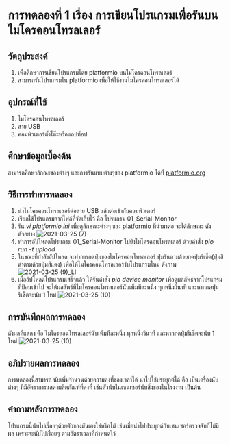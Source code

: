 # การทดลองที่ 1 เรื่อง การเขียนโปรแกรมเพื่อรันบนไมโครคอนโทรลเลอร์

## วัตถุประสงค์
1. เพื่อศึกษาการเขียนโปรแกรมโดย platformio บนไมโครคอนโทรลเลอร์
2. สามารถรันโปรแกรมใน platformio เพื่อให้ใช้งานไมโครคอนโทรลเลอร์ได้

## อุปกรณ์ที่ใช้
1. ไมโครคอนโทรลเลอร์
2. สาย USB
3. คอมพิวเตอร์ตั้งโต๊ะหรือแลปท็อป

## ศึกษาข้อมูลเบื้องต้น
สามารถศึกษาลักณะของต่างๆ และการรันแบบต่างๆของ platformio ได้ที่ [platformio.org](http://docs.platformio.org/en/latest/platforms/index.html)

## วิธีการทำการทดลอง
1. นำไมโครคอนโทรลเลอร์ต่อสาย USB แล้วต่อเข้ากับคอมพิวเตอร์
2. เรียกใช้โปรแกรมจากไฟล์ที่จัดเก็บไว้ คือ โปรแกรม 01_Serial-Monitor
3. รัน *vi platformio.ini* เพื่อดูลักษณะต่างๆ ของ platformio ที่นำมาต่อ จะได้ลักษณะ ดังตัวอย่าง
![2021-03-25 (7)](https://user-images.githubusercontent.com/80879891/112373860-02c10a80-8d14-11eb-8731-569f177c2cdc.png)
4. ทำการอัปโหลดโปรแกรม 01_Serial-Monitor ไปยังไมโครคอนโทรลเลอร์ ด้วยคำสั่ง *pio run -t upload*
5. ในขณะที่กำลังอัปโหลด จะทำการกดปุ่มของไมโครคอนโทรลเลอร์ ปุ่มรันตามด้วยกดปุ่มรีเซ็ต(ปุ่มสีดำตามด้วยปุ่มสีแดง) เพื่อให้ไมโครคอนโทรลเลอร์รับโปรแกรมใหม่ ดังภาพ
![2021-03-25 (9)_LI](https://user-images.githubusercontent.com/80879891/112376127-a7dce280-8d16-11eb-9e03-2329d36f8bda.jpg)
6. เมื่ออัปโหลดโปรแกรมเสร็จแล้ว ให้รันคำสั่ง *pio device monitor* เพื่อดูผลลัพธ์จากโปรแกรมที่ป้อนเข้าไป จะได้ผลลัพธ์ที่ไมโครคอนโทรลเลอร์นับเพิ่มทีละหนึ่ง ทุกหนึ่งวินาที และหากกดปุ่มรีเซ็ตจะนับ 1 ใหม่
![2021-03-25 (10)](https://user-images.githubusercontent.com/80879891/112377133-f343c080-8d17-11eb-9580-413a79452d0b.png)

## การบันทึกผลการทดลอง
ดังผลที่แสดง คือ ไมโครคอนโทรลเลอร์นับเพิ่มทีละหนึ่ง ทุกหนึ่งวินาที และหากกดปุ่มรีเซ็ตจะนับ 1 ใหม่
![2021-03-25 (10)](https://user-images.githubusercontent.com/80879891/112377133-f343c080-8d17-11eb-9580-413a79452d0b.png)

## อภิปรายผลการทดลอง
การทดลองนี้สามารถ นับเพิ่มจำนวนด้วยความคงที่ของเวลาได้ นำไปใช้ประยุกต์ได้ คือ เป็นเครื่องนับต่างๆ ที่มีอัตราการแสดงผลิตภัณฑ์ที่คงที่ เช่นตัวนับในเซนเซอร์นับสิ่งของในโรงงาน เป็นต้น

## คำถามหลังการทดลอง
โปรแกรมนี้นับไปเรื่อยๆด้วยตัวของมันเองใช่หรือไม่ เช่นเมื่อนำไปประยุกต์กับเซนเซอร์ตรวจจับก็ไม่มีผล เพราะจะนับไปเรื่อยๆ ตามอัตราเวลาที่กำหนดไว้
